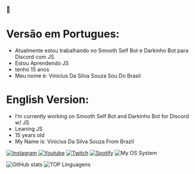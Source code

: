 ### 👋

# Versão em Portugues: 

- Atualmente estou trabalhando no Smooth Self Bot e Darkinho Bot para Discord com JS
- Estou Aprendendo JS
- tenho 15 anos
- Meu nome é: Vinicius Da Silva Souza Sou Do Brasil

# English Version: 

- I’m currently working on Smooth Self Bot and Darkinho Bot for Discord w/ JS
- Leaning JS
- 15 years old
- My Name is: Vinicius Da Silva Souza From Brazil 

<a href= https://www.instagram.com/typevs/) >![Instagram](https://img.shields.io/badge/Instagram-E4405F?style=for-the-badge&logo=instagram&logoColor=white)</a>
<a href= https://www.youtube.com/channel/UCsY9wnUKRznPZy1L7jpZfnQ)>![Youtube](https://img.shields.io/badge/YouTube-FF0000?style=for-the-badge&logo=youtube&logoColor=white)</a>
<a href= https://www.twitch.tv/typaoo)>![Twitch](https://img.shields.io/badge/Twitch-9146FF?style=for-the-badge&logo=twitch&logoColor=white)</a>
<a href=https://open.spotify.com/user/czghl07of3mllegu3mgw96a90)>![Spotify](https://img.shields.io/badge/Spotify-1ED760?&style=for-the-badge&logo=spotify&logoColor=white)</a>
![My OS System](https://img.shields.io/badge/Windows-0078D6?style=for-the-badge&logo=windows&logoColor=white)








![GitHub stats](https://github-readme-stats.vercel.app/api?username=typevs&show_icons=true&theme=github_dark)
![TOP Linguagens](https://github-readme-stats.vercel.app/api/top-langs/?username=typevs&layout=compact&theme=github_dark)
